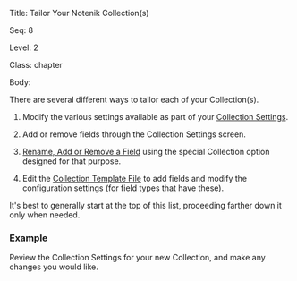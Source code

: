 Title:  Tailor Your Notenik Collection(s)

Seq:    8

Level:  2

Class:  chapter

Body:

There are several different ways to tailor each of your Collection(s). 

1. Modify the various settings available as part of your [Collection Settings](https://notenik.app/kb/tailor-collection-settings.html). 

2. Add or remove fields through the Collection Settings screen. 

3. [Rename, Add or Remove a Field](https://notenik.app/kb/rename-a-field.html) using the special Collection option designed for that purpose. 

4. Edit the [Collection Template File](https://notenik.app/kb/the-collection-template-file.html) to add fields and modify the configuration settings (for field types that have these). 

It's best to generally start at the top of this list, proceeding farther down it only when needed. 

### Example

Review the Collection Settings for your new Collection, and make any changes you would like.
